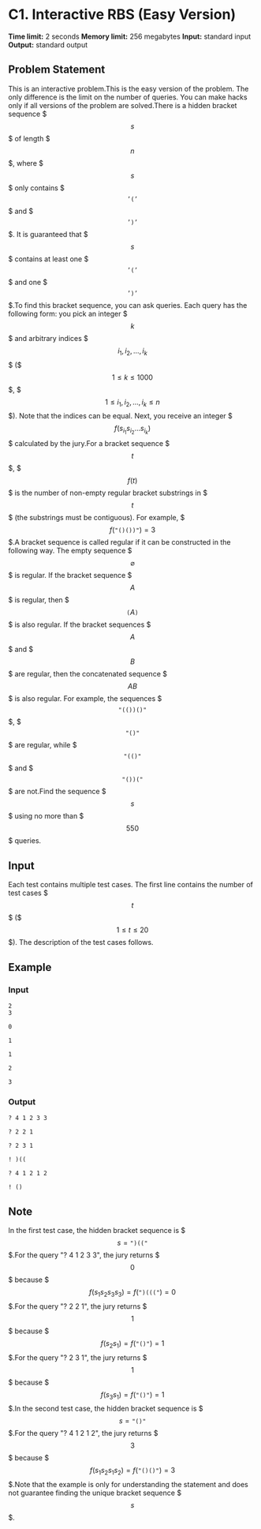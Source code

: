 # C1. Interactive RBS (Easy Version)

**Time limit:** 2 seconds
**Memory limit:** 256 megabytes
**Input:** standard input
**Output:** standard output

## Problem Statement

This is an interactive problem.This is the easy version of the problem. The only difference is the limit on the number of queries. You can make hacks only if all versions of the problem are solved.There is a hidden bracket sequence $$$s$$$ of length $$$n$$$, where $$$s$$$ only contains $$$\texttt{'('}$$$ and $$$\texttt{')'}$$$. It is guaranteed that $$$s$$$ contains at least one $$$\texttt{'('}$$$ and one $$$\texttt{')'}$$$.To find this bracket sequence, you can ask queries. Each query has the following form: you pick an integer $$$k$$$ and arbitrary indices $$$i_1, i_2, \ldots, i_k$$$ ($$$1 \le k \le 1000$$$, $$$1 \le i_1, i_2, \ldots, i_k \le n$$$). Note that the indices can be equal. Next, you receive an integer $$$f(s_{i_1}s_{i_2}\ldots s_{i_k})$$$ calculated by the jury.For a bracket sequence $$$t$$$, $$$f(t)$$$ is the number of non-empty regular bracket substrings in $$$t$$$ (the substrings must be contiguous). For example, $$$f(\texttt{"()())"}) = 3$$$.A bracket sequence is called regular if it can be constructed in the following way.   The empty sequence $$$\varnothing$$$ is regular.  If the bracket sequence $$$A$$$ is regular, then $$$\mathtt{(}A\mathtt{)}$$$ is also regular.  If the bracket sequences $$$A$$$ and $$$B$$$ are regular, then the concatenated sequence $$$A B$$$ is also regular. For example, the sequences $$$\texttt{"(())()"}$$$, $$$\texttt{"()"}$$$ are regular, while $$$\texttt{"(()"}$$$ and $$$\texttt{"())("}$$$ are not.Find the sequence $$$s$$$ using no more than $$$550$$$ queries.

## Input

Each test contains multiple test cases. The first line contains the number of test cases $$$t$$$ ($$$1 \le t \le 20$$$). The description of the test cases follows.

## Example

### Input
```
2
3

0

1

1

2

3
```

### Output
```
? 4 1 2 3 3

? 2 2 1

? 2 3 1

! )((

? 4 1 2 1 2

! ()
```

## Note

In the first test case, the hidden bracket sequence is $$$s=\texttt{")(("}$$$.For the query "? 4 1 2 3 3", the jury returns $$$0$$$ because $$$f(s_{1}s_{2}s_{3}s_{3}) = f(\texttt{")((("}) = 0$$$.For the query "? 2 2 1", the jury returns $$$1$$$ because $$$f(s_{2}s_{1}) = f(\texttt{"()"}) = 1$$$.For the query "? 2 3 1", the jury returns $$$1$$$ because $$$f(s_{3}s_{1}) = f(\texttt{"()"}) = 1$$$.In the second test case, the hidden bracket sequence is $$$s=\texttt{"()"}$$$.For the query "? 4 1 2 1 2", the jury returns $$$3$$$ because $$$f(s_{1}s_{2}s_{1}s_{2}) = f(\texttt{"()()"}) = 3$$$.Note that the example is only for understanding the statement and does not guarantee finding the unique bracket sequence $$$s$$$.